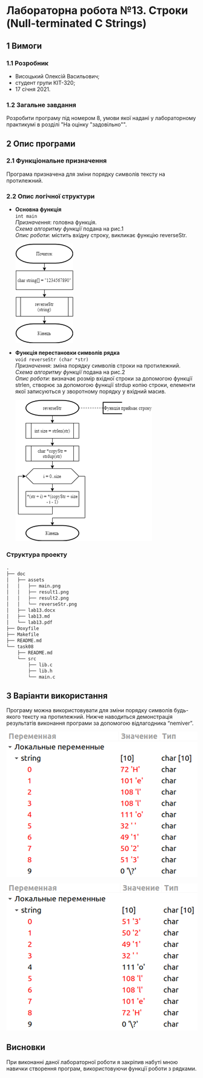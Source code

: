 # Лабораторна робота №13. Строки (Null-terminated C Strings)

## 1 Вимоги
### 1.1 Розробник
* Висоцький Олексій Васильович;
* студент групи КІТ-320;
* 17 січня 2021.

### 1.2 Загальне завдання
Розробити програму під номером 8, умови якої надані у лабораторному практикумі в розділі "На оцінку "задовільно"".
	
## 2 Опис програми
### 2.1 Функціональне призначення
Програма призначена для зміни порядку символів тексту на протилежний.

### 2.2 Опис логічної структури
* **Основна функція**  
	`int main`  
	*Призначення*: головна функція.  
	*Схема алгоритму функції* подана на рис.1  
	*Опис роботи*: містить вхідну строку, викликає функцію reverseStr.
	
	![Рисунок 1 - Схема алгоритму функції main](assets/main.png)
	
* **Функція перестановки символів рядка**  
	`void reverseStr (char *str)`  
	*Призначення*: зміна порядку символів строки на протилежний.  
	*Схема алгоритму функції* подана на рис.2  
	*Опис роботи*: визначає розмір вхідної строки за допомогою функції strlen, створює за допомогою функції strdup копію строки, елементи якої записуються у зворотному порядку у вхідний масив.
	
	![Рисунок 2 - Схема алгоритму функції reverseStr](assets/reverseStr.png)

### Структура проекту
```
.
├── doc
│   ├── assets
│   │   ├── main.png
│   │   ├── result1.png
│   │   ├── result2.png
│   │   └── reverseStr.png
│   ├── lab13.docx
│   ├── lab13.md
│   └── lab13.pdf
├── Doxyfile
├── Makefile
├── README.md
└── task08
    ├── README.md
    └── src
        ├── lib.c
        ├── lib.h
        └── main.c

```

## 3 Варіанти використання
Програму можна використовувати для зміни порядку символів будь-якого тексту на протилежний.
Нижче наводиться демонстрація результатів виконання програми за допомогою відлагодника “nemiver”.

![Рисунок 3 - Результат виконання програми](assets/result1.png)

![Рисунок 4 - Результат виконання програми](assets/result2.png)

## Висновки
При виконанні даної лабораторної роботи я закріпив набуті мною навички створення програм, використовуючи функції роботи з рядками.
